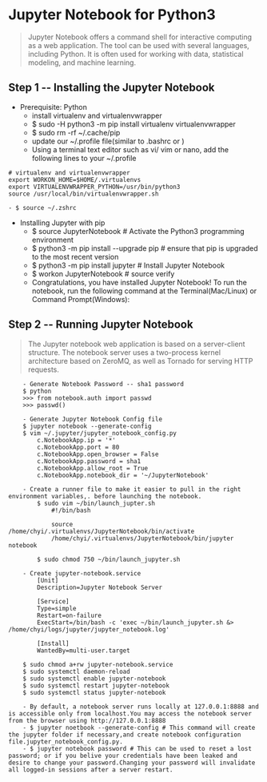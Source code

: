 Jupyter Notebook for Python3
============================
> Jupyter Notebook offers a command shell for interactive computing as a web application. The tool can be used with several languages, including Python. It is often used for working with data, statistical modeling, and machine learning.


Step 1 -- Installing the Jupyter Notebook
-----------------------------------------
* Prerequisite: Python
    - install virtualenv and virtualenvwrapper 
    - $ sudo -H python3 -m pip install virtualenv virtualenvwrapper 
    - $ sudo rm -rf ~/.cache/pip 
    - update our ~/.profile file(similar to .bashrc or )
    - Using a terminal text editor such as vi/ vim or nano, add the following lines to your ~/.profile 
```
# virtualenv and virtualenvwrapper
export WORKON_HOME=$HOME/.virtualenvs
export VIRTUALENVWRAPPER_PYTHON=/usr/bin/python3
source /usr/local/bin/virtualenvwrapper.sh
```
    - $ source ~/.zshrc 
* Installing Jupyter with pip 
    - $ source JupyterNotebook  # Activate the Python3 programming environment
    - $ python3 -m pip install --upgrade pip  # ensure that pip is upgraded to the most recent version 
    - $ python3 -m pip install jupyter # Install Jupyter Notebook 
    - $ workon JupyterNotebook  # source verify 
    - Congratulations, you have installed Jupyter Notebook! To run the notebook, run the following command at the Terminal(Mac/Linux) or Command Prompt(Windows):

Step 2 -- Running Jupyter Notebook
----------------------------------
> The Jupyter notebook web application is based on a server-client structure. The notebook server uses a two-process kernel architecture based on ZeroMQ, as well as Tornado for serving HTTP requests.
```
    - Generate Notebook Password -- sha1 password 
    $ python 
    >>> from notebook.auth import passwd 
    >>> passwd() 
    
    - Generate Jupyter Notebook Config file
    $ jupyter notebook --generate-config 
    $ vim ~/.jupyter/jupyter_notebook_config.py 
        c.NotebookApp.ip = '*'
        c.NotebookApp.port = 80 
        c.NotebookApp.open_browser = False 
        c.NotebookApp.password = sha1 
        c.NotebookApp.allow_root = True
        c.NotebookApp.notebook_dir = '~/JupyterNotebook'

    - Create a runner file to make it easier to pull in the right environment variables,. before launching the notebook.
        $ sudo vim ~/bin/launch_jupter.sh 
            #!/bin/bash 

            source /home/chyi/.virtualenvs/JupyterNotebook/bin/activate
            /home/chyi/.virtualenvs/JupyterNotebook/bin/jupyter notebook 

        $ sudo chmod 750 ~/bin/launch_jupyter.sh

    - Create jupyter-notebook.service 
        [Unit]
        Description=Jupyter Notebook Server 

        [Service]
        Type=simple 
        Restart=on-failure 
        ExecStart=/bin/bash -c 'exec ~/bin/launch_jupyter.sh &> /home/chyi/logs/jupyter/jupyter_notebook.log'
        
        [Install]
        WantedBy=multi-user.target 

    $ sudo chmod a+rw jupyter-notebook.service 
    $ sudo systemctl daemon-reload 
    $ sudo systemctl enable jupyter-notebook 
    $ sudo systemctl restart jupyter-notebook 
    $ sudo systemctl status jupyter-notebook 

    - By default, a notebook server runs locally at 127.0.0.1:8888 and is accessible only from localhost.You may access the notebook server from the browser using http://127.0.0.1:8888
    - $ jupyter noetbook --generate-config # This command will create the jupyter folder if necessary,and create notebook configuration file.jupyter_notebook_config.py.
    - $ jupyter notebook password # This can be used to reset a lost password; or if you belive your credentials have been leaked and desire to change your password.Changing your password will invalidate all logged-in sessions after a server restart.
``` 
